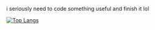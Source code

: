i seriously need to code something useful and finish it lol

[![Top Langs](https://github-readme-stats.vercel.app/api/top-langs/?username=gato741&theme=calm)](https://github.com/anuraghazra/github-readme-stats)